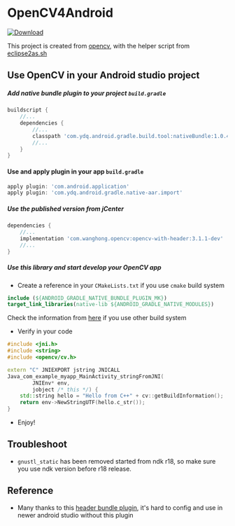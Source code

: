 OpenCV4Android
======

[ ![Download](https://api.bintray.com/packages/wanghonglin/maven/opencv-with-header/images/download.svg) ](https://bintray.com/wanghonglin/maven/opencv-with-header/_latestVersion)

This project is created from [opencv](https://github.com/opencv/opencv), with the helper script from [eclipse2as.sh](https://github.com/WanghongLin/miscellaneous/blob/master/tools/eclipse2as.sh)

Use OpenCV in your Android studio project
-----------------------------------------

##### Add native bundle plugin to your project `build.gradle`
```groovy
buildscript {
    //...
    dependencies {
        //...
        classpath 'com.ydq.android.gradle.build.tool:nativeBundle:1.0.4'
        //...
    }
}
```

#### Use and apply plugin in your app `build.gradle`
```groovy
apply plugin: 'com.android.application'
apply plugin: 'com.ydq.android.gradle.native-aar.import'
```

##### Use the published version from jCenter
```groovy
dependencies {
    //...
    implementation 'com.wanghong.opencv:opencv-with-header:3.1.1-dev'
    //...
}
```

##### Use this library and start develop your OpenCV app
* Create a reference in your `CMakeLists.txt` if you use `cmake` build system

```cmake
include (${ANDROID_GRADLE_NATIVE_BUNDLE_PLUGIN_MK})
target_link_libraries(native-lib ${ANDROID_GRADLE_NATIVE_MODULES})
```
Check the information from [here](https://github.com/howardpang/androidNativeBundle) if you use other build system

* Verify in your code
```cpp
#include <jni.h>
#include <string>
#include <opencv/cv.h>

extern "C" JNIEXPORT jstring JNICALL
Java_com_example_myapp_MainActivity_stringFromJNI(
        JNIEnv* env,
        jobject /* this */) {
    std::string hello = "Hello from C++" + cv::getBuildInformation();
    return env->NewStringUTF(hello.c_str());
}
```

* Enjoy!

Troubleshoot
------------
* `gnustl_static` has been removed started from ndk r18, so make sure you use ndk version before r18 release.

Reference
---------
* Many thanks to this [header bundle plugin](https://github.com/howardpang/androidNativeBundle), it's hard to config and use in newer android studio without this plugin
